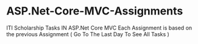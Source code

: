 # ASP.Net-Core-MVC-Assignments
ITI Scholarship Tasks IN ASP.Net Core MVC 
Each Assignment is based on the previous Assignment ( Go To The Last Day To See All Tasks )
